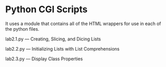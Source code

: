 Python CGI Scripts
==============================

It uses a module that contains all of the HTML wrappers for use in each of the python files.

lab2.1.py — Creating, Slicing, and Dicing Lists

lab2.2.py — Initializing Lists with List Comprehensions

lab2.3.py — Display Class Properties

